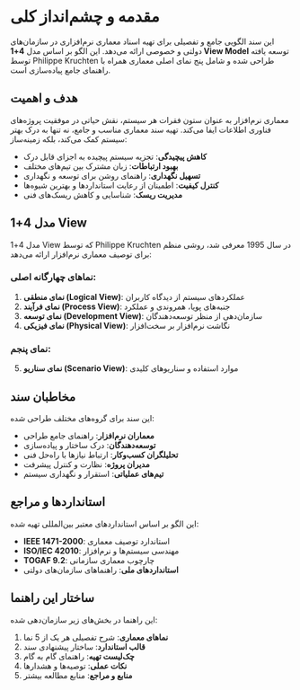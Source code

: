 # مقدمه و چشم‌انداز کلی

این سند الگویی جامع و تفصیلی برای تهیه اسناد معماری نرم‌افزاری در سازمان‌های دولتی و خصوصی ارائه می‌دهد. این الگو بر اساس مدل **4+1 View Model** توسعه یافته توسط Philippe Kruchten طراحی شده و شامل پنج نمای اصلی معماری همراه با راهنمای جامع پیاده‌سازی است.

## هدف و اهمیت

معماری نرم‌افزار به عنوان ستون فقرات هر سیستم، نقش حیاتی در موفقیت پروژه‌های فناوری اطلاعات ایفا می‌کند. تهیه سند معماری مناسب و جامع، نه تنها به درک بهتر سیستم کمک می‌کند، بلکه زمینه‌ساز:

- **کاهش پیچیدگی**: تجزیه سیستم پیچیده به اجزای قابل درک
- **بهبود ارتباطات**: زبان مشترک بین تیم‌های مختلف
- **تسهیل نگهداری**: راهنمای روشن برای توسعه و نگهداری
- **کنترل کیفیت**: اطمینان از رعایت استانداردها و بهترین شیوه‌ها
- **مدیریت ریسک**: شناسایی و کاهش ریسک‌های فنی

## مدل 4+1 View

مدل 4+1 View که توسط Philippe Kruchten در سال 1995 معرفی شد، روشی منظم برای توصیف معماری نرم‌افزار ارائه می‌دهد:

### نماهای چهارگانه اصلی:
1. **نمای منطقی (Logical View)**: عملکردهای سیستم از دیدگاه کاربران
2. **نمای فرآیند (Process View)**: جنبه‌های پویا، همروندی و عملکرد
3. **نمای توسعه (Development View)**: سازمان‌دهی از منظر توسعه‌دهندگان
4. **نمای فیزیکی (Physical View)**: نگاشت نرم‌افزار بر سخت‌افزار

### نمای پنجم:
5. **نمای سناریو (Scenario View)**: موارد استفاده و سناریوهای کلیدی

## مخاطبان سند

این سند برای گروه‌های مختلف طراحی شده:

- **معماران نرم‌افزار**: راهنمای جامع طراحی
- **توسعه‌دهندگان**: درک ساختار و پیاده‌سازی  
- **تحلیلگران کسب‌وکار**: ارتباط نیازها با راه‌حل فنی
- **مدیران پروژه**: نظارت و کنترل پیشرفت
- **تیم‌های عملیاتی**: استقرار و نگهداری سیستم

## استانداردها و مراجع

این الگو بر اساس استانداردهای معتبر بین‌المللی تهیه شده:

- **IEEE 1471-2000**: استاندارد توصیف معماری
- **ISO/IEC 42010**: مهندسی سیستم‌ها و نرم‌افزار
- **TOGAF 9.2**: چارچوب معماری سازمانی
- **استانداردهای ملی**: راهنماهای سازمان‌های دولتی

## ساختار این راهنما

این راهنما در بخش‌های زیر سازمان‌دهی شده:

1. **نماهای معماری**: شرح تفصیلی هر یک از 5 نما
2. **قالب استاندارد**: ساختار پیشنهادی سند
3. **چک‌لیست تهیه**: راهنمای گام به گام
4. **نکات عملی**: توصیه‌ها و هشدارها
5. **منابع و مراجع**: منابع مطالعه بیشتر